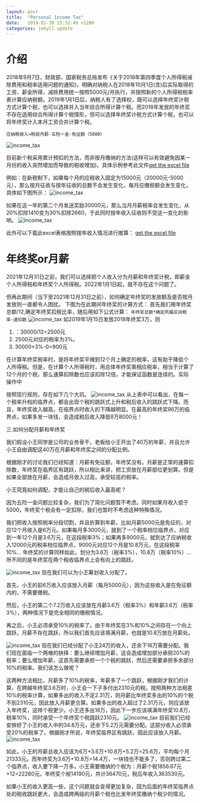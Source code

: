 ```yaml
---
layout: post
title:  "Personal Income Tax"
date:   2019-01-30 15:32:49 +1200
categories: jekyll update
---
```


# 介绍
2018年9月7日，财政部、国家税务总局发布《关于2018年第四季度个人所得税减除费用和税率适用问题的通知》，明确对纳税人在2018年10月1日(含)后实际取得的工资、薪金所得，减除费用统一按照5000元/月执行，并按照新的个人所得税税率表计算应纳税额。2019年1月1日后，纳税人有了选择权，既可以选择年终奖计税方式计算个税，也可以选择并入当年综合所得计算个税。而2018年发放的年终奖不存在适用综合所得计算个税情形，但可以选择年终奖计税方式计算个税，也可以将年终奖计入本月工资合并计算个税。

`应纳税收入=税前月薪-五险一金-免征额（5000）`

![income_tax](https://eric-mei.github.io/blog/image/income_tax_rate.png)

目前新个税采用累计预扣的方法，而非按月缴纳的方法(这样可以有效避免因某一月份的收入突然增加而导致的税收增加)。具体示例参考此文件[get the excel file](https://eric-mei.github.io/blog/image/example1.xlsx)

例如：在新税制下，如果每个月的应税收入固定为15000元（20000元-5000元），那么按月征收与按年征收的总数不会发生变化，每月应缴税额会发生变化，具体如下图所示：
![income_tax](https://eric-mei.github.io/blog/image/example2.png)

如果在这一年的第二个月发送奖励30000元，那么当月月薪税率会发生变化，从20%扣除1410变为30%扣除2660，于此同时按年收入征收则不受这一变化的影响。
![income_tax](https://eric-mei.github.io/blog/image/example3.png)

此外可以下载此excel表格按照按年收入情况进行推算：
[get the excel file](https://eric-mei.github.io/blog/image/income_tax.xlsx)


# 年终奖or月薪

2021年12月31日之前，我们可以选择把个人收入分为月薪和年终奖计税，即薪金个人所得税和年终奖个人所得税。2022年1月1日起，就不存在这个问题了。

但再此期间（当下至2021年12月31日之前），如何确定年终奖的发放额及是否按月发放则一直都令人困扰。
下图为在此期间年终奖的计算方式：
首先我们用年终奖总额/12,确定年终奖扣税比率，随后用如下公式计算：
`年终奖总额*确定所属区间税率-速扣数`
![income_tax](https://eric-mei.github.io/blog/image/award.png)
如2019年1月15日发放2018年终奖3万，则
1. ：30000/12=2500元
2. 2500元对应的税率为3%。
3. 30000×3%-0=900元

在计算年终奖税率时，是将年终奖平摊到12个月上确定的税率，这有助于降低个人所得税。但是，在计算个人所得税时，用总体年终奖乘相应税率，相当于计算了12个月的个税，那么速算扣除数也应该扣除12倍，才能保证函数是连续的。实际操作中

按照现行规则，存在如下几个大坑。
![income_tax](https://eric-mei.github.io/blog/image/example4.png)
从上表中可以看出，在每一个税率升档的临界点，都会出现个税的跳跃式上升和税后收入的跳跃式下降。而且，年终奖收入越高，在临界点时收入的下降越明显。在最高的年终奖96万的临界点，如果多发一块钱，会造成税后收入降低8万8000元！

三.如何分配月薪和年终奖

我们假设小王同学是公司的业务骨干，老板给小王开出了40万的年薪，并且允许小王自由调配这40万在月薪和年终奖之间的分配比例。

根据刚才的讨论我们已经知道：月薪有免征额，年终奖没有。月薪是正常的速算扣除数，年终奖在临界区有跳跃，所以相比来讲，把工资放在月薪部位更划算。但是如果全部放在月薪，会造成月收入过高，承受较高的税率。

小王究竟如何调配，才能让自己的税后收入最高呢？

因为五险一金问题比较复杂，我们为了简化问题暂不考虑。同时如果月收入低于5000，年终奖个税会有一定扣除，我们也暂时不考虑这种特殊情况。

我们把收入按照税率分段切割，并且折算到年薪。比如月薪5000元是免征的，对应12个月收入是6万元。如果每月多3000元，就到了一个税率档位临界点，对应到一年12个月是3.6万元，在这段税率3%；如果再多9000元，就到达了应纳税收入12000元的税率档位临界点，9000元对应12个月是10.8万元，在这段税率10%… 年终奖的计算同样如此，划分为3.6万（税率3%），10.8万（税率10%）…所不同的是年终奖在两个税收临界点上会有向上的跳跃。

![income_tax](https://eric-mei.github.io/blog/image/example5.png)
现在我们可以为小王筹划收入分配了。

首先，小王的前6万收入应该放入月薪（每月5000元），因为这些收入是在免征额内的，不需要缴税。

然后，小王的第二个7.2万收入应该放在月薪3.6万（税率3%）和年薪3.6万（税率3%），两种情况下是完全相同的缴税情况。

再之后，小王必须承受10%的税率了。由于年终奖在3%和10%之间存在一个向上跳跃，月薪不存在跳跃，所以我们首先应该填满月薪，也就是10.8万放在月薪处。

![income_tax](https://eric-mei.github.io/blog/image/example6.png)
现在我们已经分配了小王24万的收入，还余下16万需要分配。我们现在面临一个两难的抉择：要么继续增加月薪，这会造成增加部分承担20%的税率；要么增加年薪，这首先需要承担一个个税的跳跃，然后还需要承担多余部分10%的税率。我们该怎么做呢？

这两种方法相比，月薪多了10%的税率，年薪多了一个跳跃，根据刚才我们的计算，在跨越年终奖3.6万时，小王会一下子多付出2310元的税。按照两种方法相差10%的税率计算，如果多出的收入不足2.31万，则月薪比年终奖多出的10%的个税不到2310元，因此放入月薪更合算。如果多出的收入超过了2.31万元，则应该放入年终奖，这样个税更少。小王还多出16万，因此下一步应该填满年终奖10.8万，税率10%，同时承受一个年终奖个税跳跃2310元。
![income_tax](https://eric-mei.github.io/blog/image/example7.png)
目前我们已经安排好了小王的收入中的34.8万元，还余下5.2万元需要分配。这部分收入必须承受20%的税率了。根据刚才所说，年终奖临界区有跳跃，因此应该放入月薪。
![income_tax](https://eric-mei.github.io/blog/image/example8.png)

如此，小王的月薪总收入应该为6万+3.6万+10.8万+5.2万=25.6万，平均每个月21333元。而年终奖为3.6万+10.8万=14.4万，一块钱也不能多了，否则跨过第二个临界点，收入要下降一万多。小王需要缴纳的个税为：月薪个税1856.67元×12=22280元，年终奖个税14190元，共计36470元，税后年收入363530元。

如果小王的收入更高一些，这个问题就会变得更加复杂，因为后面的年终奖临界点处的税收跳跃更大，会造成跨两级的月薪个税也比发年终奖缴纳个税少的情况。
